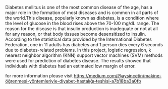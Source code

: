 
Diabetes mellitus is one of the most common disease of the age, has a major role in the formation of most diseases and is common in all parts of the world.This disease, popularly known as diabetes, is a condition where the level of glucose in the blood rises above the 70-100 mg/dL range. The reason for the disease is that insulin production is inadequate or not at all for any reason, or that body tissues become desensitized to insulin. According to the statistical data provided by the International Diabetes Federation, one in 11 adults has diabetes and 1 person dies every 6 seconds due to diabetes-related problems. In this project, logistic regression, k nearest neighbor algorithm (KNN) support vector machines (SVM) methods were used for prediction of diabetes disease. The results showed that individuals with diabetes had an estimated low margin of error.

for more information please visit 
https://medium.com/@aysincetin/makine-öğrenmesi-yöntemleriyle-diyabet-hastalığı-teşhisi-a7b18ba3a0fb
